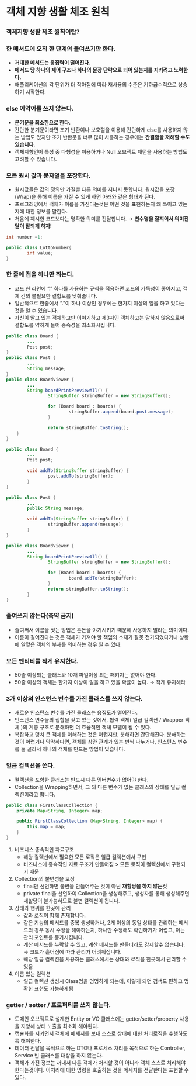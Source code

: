 # 객체 지향 생활 체조 원칙

### 객체지향 생활 체조 원칙이란?

### 한 메서드에 오직 한 단계의 들여쓰기만 한다.

- **거대한 메서드는 응집력이 떨어진다.**
- **메서드 당 하나의 제어 구조나 하나의 문장 단락으로 되어 있는지를 지키려고 노력한다.**
- 애플리케이션의 각 단위가 더 작아짐에 따라 재사용의 수준은 기하급수적으로 상승하기 시작한다.

### else 예약어를 쓰지 않는다.

- **분기문을 최소한으로 한다.**
- 간단한 분기문이라면 조기 반환이나 보호절을 이용해 간단하게 else를 사용하지 않는 방법도 있지만 조기 반환문을 너무 많이 사용하는 경우에는 **간결함을 저해할 수도 있습니다.**
- 객체지향언어 특성 중 다형성을 이용하거나 Null 오브젝트 패턴을 사용하는 방법도 고려할 수 있습니다.

### 모든 원시 값과 문자열을 포장한다.

- 원시값들은 값의 정의만 가질뿐 다른 의미를 지니지 못합니다.
원시값을 포장(Wrap)을 통해 이름을 가질 수 있게 하면 아래와 같은 형태가 된다.
- 프로그래밍에서 객체가 이름을 가진다는것은 어떤 것을 표현하는지 왜 쓰이고 있는지에 대한 정보를 말한다.
- 처음에 제시한 코드보다는 명확한 의미를 전달합니다. → **변수명을 잘지어서 의미전달이 잘되게 하자!**

```java
int number =1;
```

```java
public class LottoNumber{
		int value;
}
```

### 한 줄에 점을 하나만 찍는다.

- 코드 한 라인에  “.” 하나를 사용하는 규칙을 적용하면 코드의 가독성이 좋아지고, 객체 간의 불필요한 결합도를 낮춰줍니다.
- 일반적으로 한줄에서 “.”이 하나 이상인 경우에는 한가지 이상의 일을 하고 있다는 것을 알 수 있습니다.
- 자신이 알고 있는 객체하고만 이야기하고 제3자인 객체하고는 말하지 않음으로써 결합도를 약하게 들어 종속성을 최소화시킵니다.

```java
public class Board {
		... 
		Post post; 
} 
public class Post { 
		... 
		String message; 
} 
public class BoardViewer { 
		... 
		String boardPrintPreviewAll() {
				StringBuffer stringBuffer = new StringBuffer(); 

				for (Board board : boards) { 
						stringBuffer.append(board.post.message); 
				} 

				return stringBuffer.toString(); 
	} 
}
```

```java
public class Board { 
		... 
		Post post; 

		void addTo(StringBuffer stringBuffer) { 
				post.addTo(stringBuffer); 
		} 
} 

public class Post { 
		... 
		public String message; 

		void addTo(StringBuffer stringBuffer) { 
				stringBuffer.append(message); 
		} 
} 

public class BoardViewer { 
		... 
		String boardPrintPreviewAll() { 
				StringBuffer stringBuffer = new StringBuffer(); 

				for (Board board : boards) { 
						board.addTo(stringBuffer); 
				} 
				return stringBuffer.toString(); 
		} 
}

```

### 줄여쓰지 않는다(축약 금지)

- 줄여써서 이름을 짓는 방법은 혼돈을 야기시키기 때문에 사용하지 말라는 의미이다.
- 이름이 길어진다는 것은 객체가 가져야 할 책임의 소재가 잘못 전가되었다거나 상황에 알맞은 객체의 부재를 의미하는 경우 일 수 있다.

### 모든 엔티티를 작게 유지한다.

- 50줄 이상되는 클래스와 10개 파일이상 되는 패키지는 없어야 한다.
- 50줄 이상의 객체는 한가지 이상이 일을 하고 있을 확률이 높다. → 작게 유지해라

### 3개 이상의 인스턴스 변수를 가진 클래스를 쓰지 않는다.

- 새로운 인스턴스 변수를 가진 클래스는 응집도가 떨어진다.
- 인스턴스 변수들의 집합을 갖고 있는 것에서, 협력 객체( 일급 컬렉션 / Wrapper 객체 )의 계층 구조로 분해하면 더 효율적인 객체 모델이 될 수 있다.
- 복잡하고 덩치 큰 객체를 이해하는 것은 어렵지만, 분해하면 간단해진다.
분해하는것이 어렵거나 막막하다면, 객체를 상관 관계가 있는 반씩 나누거나, 인스턴스 변수를 둘 골라서 하나의 객체를 만드는 방법이 있습니다.

### 일급 컬렉션을 쓴다.

- 컬렉션을 포함한 클래스는 반드시 다른 멤버변수가 없어야  한다.
- Collection을 Wrapping하면서, 그 외 다른 변수가 없는 클래스의 상태를 일급 컬렉션이라고 합니다.

```java
public class FirstClassCollection {
    private Map<String, Integer> map;

    public FirstClassCollection (Map<String, Integer> map) {
        this.map = map;
    }
}
```

1. 비즈니스 종속적인 자료구조
    - 해당 컬렉션에서 필요한 모든 로직은 일급 컬렉션에서 구현
    - 비즈니스에 종속적인 자료 구조가 만들어짐 > 모든 로직이 컬렉션에서 구현되기 때문
2. Collection의 불변성을 보장
    - final만 선언하면 불변을 만들어주는 것이 아닌 **재할당을 하지 않는것**
    - private final을 선언하여 Collection을 생성해주고, 생성자를 통해 생성해주면 재할당이 불가능하므로 불변 컬렉션이 됩니다.
3. 상태와 행위를 한곳에 관리
    - 값과 로직이 함께 존재합니다.
    - 같은 기능의 메서드를 중복 생성하거나, 2개 이상의 동일 상태를 관리하는 메서드의 경우 동시 수정을 해야하는지, 하나만 수정해도 확인하기가 어렵고, 이는 관리 포인트를 증가시킵니다.
    - 계산 메서드를 누락할 수 있고, 계산 메서드를 만들더라도 강제할수 없습니다. → 코드가 흩어짐에 따라 관리가 어려워집니다.
    - 해당 일급 컬렉션을 사용하는 클래스에서는 상태와 로직을 한곳에서 관리할 수 있음
4. 이름 있는 컬렉션
    - 일급 컬렉션 생성시 Class명을 명명하게 되는데, 이렇게 되면 검색도 편하고 명확한 표현도 가능하게됨
    

### getter / setter / 프로퍼티를 쓰지 않는다.

- 도메인 오브젝트로 설계한 Entity or VO 클래스에는 getter/setter/property 사용을 지양해 상태 노출을 최소화 해야된다.
- 캡슐화를 지키면서 객체에 메세지를 보내 스스로 상태에 대한 처리로직을 수행하도록 해야한다.
- 데이터 전달을 목적으로 하는 DTO나 프로세스 처리를 목적으로 하는 Controller, Service 빈 클래스를 대상을 하지 않는다.
- 객체가 가진 정보는 꺼내서 다른 객체가 처리할 것이 아니라 객체 스스로 처리해야 한다는것이다. 이처리에 대한 명령을 호출하는 것을 메세지를 전달한다는 표현할 수 있다.